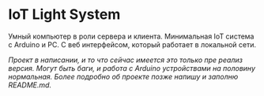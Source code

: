 # IoT Light System
Умный компьютер в роли сервера и клиента. Минимальная IoT система с Arduino и PC. С веб интерфейсом, который работает в локальной сети.

  *Проект в написании, и то что сейчас имеется это только пре реализ версия. Могут быть баги, и работа с Arduino устройствами на половину нормальная.
Более подробно об проекте позже напишу и заполню README.md.*
